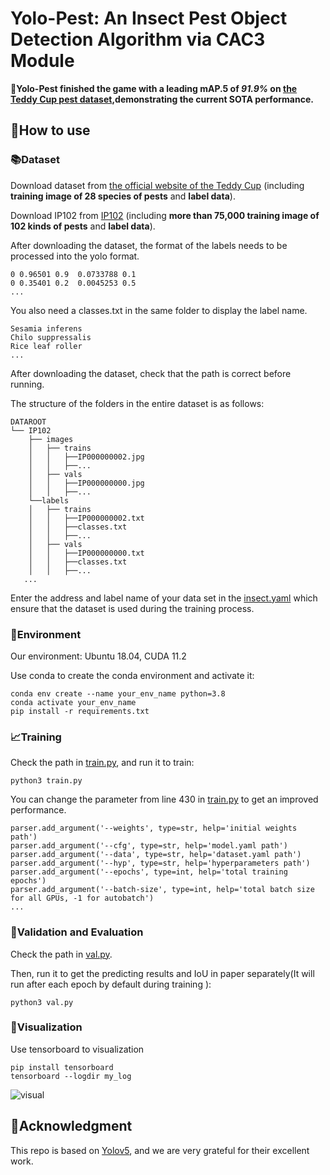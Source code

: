 # Yolo-Pest: An Insect Pest Object Detection Algorithm via CAC3 Module

**🎉Yolo-Pest finished the game with a leading mAP.5 of **_91.9%_** on [the Teddy Cup pest dataset](https://www.tipdm.org:10010/#/competition/1481159137780998144/question),demonstrating the current SOTA performance.**

## 📖How to use
### 📚Dataset
Download dataset from [the official website of the Teddy Cup](http://www.semantic-kitti.org/dataset.html#download) (including **training image of 28 species of pests** and **label data**).

Download IP102 from [IP102](https://github.com/%20xpwu%2095/IP102) (including **more than 75,000 training image of 102 kinds of pests** and **label data**).

After downloading the dataset, the format of the labels needs to be processed into the yolo format.
```
0 0.96501 0.9  0.0733788 0.1
0 0.35401 0.2  0.0045253 0.5
...
```
You also need a classes.txt in the same folder to display the label name.
```text
Sesamia inferens
Chilo suppressalis
Rice leaf roller
...
```
After downloading the dataset, check that the path is correct before running.

The structure of the folders in the entire dataset is as follows:
```
DATAROOT
└── IP102
    ├── images
    │   ├── trains
    │   │   ├──IP000000002.jpg
    │   │   ├──...
    │   ├── vals
    │   │   ├──IP000000000.jpg
    │   │   ├──...
    └──labels
    │   ├── trains
    │   │   ├──IP000000002.txt
    │   │   ├──classes.txt
    │   │   ├──...
    │   ├── vals
    │   │   ├──IP000000000.txt
    │   │   ├──classes.txt
    │   │   ├──...
   ...
```
Enter the address and label name of your data set in the [insect.yaml](data/insect.yaml) which ensure that the dataset is used during the training process.


### 💾Environment
Our environment: Ubuntu 18.04, CUDA 11.2 

Use conda to create the conda environment and activate it:
```shell
conda env create --name your_env_name python=3.8
conda activate your_env_name
pip install -r requirements.txt
```
### 📈Training
Check the path in [train.py](./train.py), and run it to train:
```shell
python3 train.py 
```
You can change the parameter from line 430 in [train.py](./train.py) to get an improved performance.
```text
parser.add_argument('--weights', type=str, help='initial weights path')
parser.add_argument('--cfg', type=str, help='model.yaml path')
parser.add_argument('--data', type=str, help='dataset.yaml path')
parser.add_argument('--hyp', type=str, help='hyperparameters path')
parser.add_argument('--epochs', type=int, help='total training epochs')
parser.add_argument('--batch-size', type=int, help='total batch size for all GPUs, -1 for autobatch')
...
```
### 📝Validation and Evaluation
Check the path in [val.py](./val.py).

Then, run it to get the predicting results and IoU in paper separately(It will run after each epoch by default during training
):
```shell
python3 val.py
```
### 👀Visualization
Use tensorboard to visualization
```shell
pip install tensorboard
tensorboard --logdir my_log
```

![visual](visual.png)
## 👏Acknowledgment
This repo is based on [Yolov5](https://github.com/ultralytics/yolov5), and we are very grateful for their excellent work.












